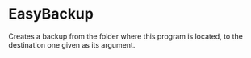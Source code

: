# EasyBackup
Creates a backup from the folder where this program is located, to the destination one given as its argument.
